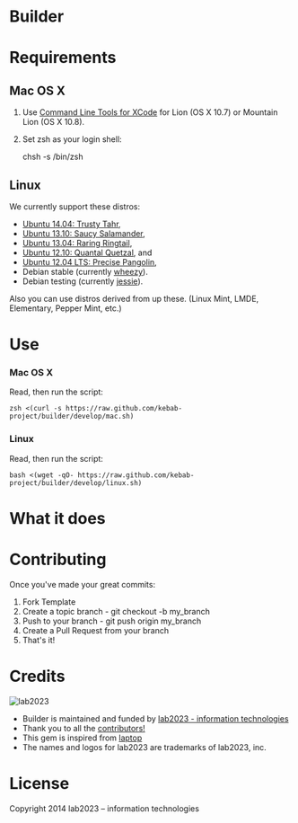 # Builder

# Requirements

## Mac OS X

1) Use [Command Line Tools for XCode](https://developer.apple.com/downloads/index.action) for Lion (OS X 10.7) or Mountain Lion (OS X 10.8).

2) Set zsh as your login shell:

    chsh -s /bin/zsh

## Linux

We currently support these distros:

* [Ubuntu 14.04: Trusty Tahr](https://wiki.ubuntu.com/TrustyTahr/ReleaseNotes),
* [Ubuntu 13.10: Saucy Salamander](https://wiki.ubuntu.com/SaucySalamander/ReleaseNotes),
* [Ubuntu 13.04: Raring Ringtail](https://wiki.ubuntu.com/RaringRingtail/ReleaseNotes),
* [Ubuntu 12.10: Quantal Quetzal](https://wiki.ubuntu.com/QuantalQuetzal/ReleaseNotes), and
* [Ubuntu 12.04 LTS: Precise Pangolin](https://wiki.ubuntu.com/PrecisePangolin/ReleaseNotes),
* Debian stable (currently [wheezy](http://www.debian.org/releases/stable/)).
* Debian testing (currently [jessie](http://www.debian.org/releases/testing/)).

Also you can use distros derived from up these. (Linux Mint, LMDE, Elementary, Pepper Mint, etc.)

# Use

### Mac OS X

Read, then run the script:

    zsh <(curl -s https://raw.github.com/kebab-project/builder/develop/mac.sh)

### Linux

Read, then run the script:

    bash <(wget -qO- https://raw.github.com/kebab-project/builder/develop/linux.sh)

# What it does

# Contributing

Once you've made your great commits:

1. Fork Template
2. Create a topic branch - git checkout -b my_branch
3. Push to your branch - git push origin my_branch
4. Create a Pull Request from your branch
5. That's it!

# Credits

![lab2023](http://lab2023.com/assets/images/named-logo.png)

- Builder is maintained and funded by [lab2023 - information technologies](http://lab2023.com/)
- Thank you to all the [contributors!](https://github.com/kebab-project/builder/graphs/contributors)
- This gem is inspired from [laptop](https://github.com/thoughtbot/laptop)
- The names and logos for lab2023 are trademarks of lab2023, inc.

# License

Copyright 2014 lab2023 – information technologies
